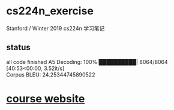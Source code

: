 # cs224n_exercise
Stanford / Winter 2019 cs224n 学习笔记
## status 
all code finished 
A5 Decoding: 100%|██████████| 8064/8064 [40:53<00:00,  3.52it/s]  
Corpus BLEU: 24.25344745890522
# [course website](https://web.stanford.edu/class/cs224n/)

